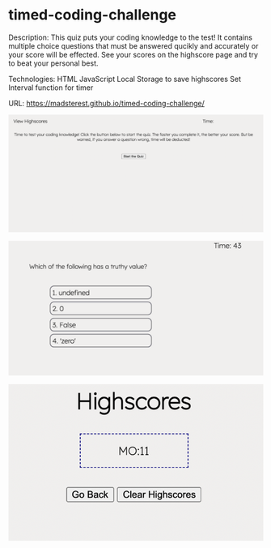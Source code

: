 # timed-coding-challenge

Description:
This quiz puts your coding knowledge to the test! It contains multiple choice questions that must be answered qucikly and accurately or your score will be effected. See your scores on the highscore page and try to beat your personal best.

Technologies:
HTML
JavaScript
Local Storage to save highscores
Set Interval function for timer

URL: https://madsterest.github.io/timed-coding-challenge/

![Website Screenshot](./assets/website-screenshot.png)



![Question Display](./assets/question-screenshot.png)




![Highscore Screen](./assets/highscore-screenshot.png)



